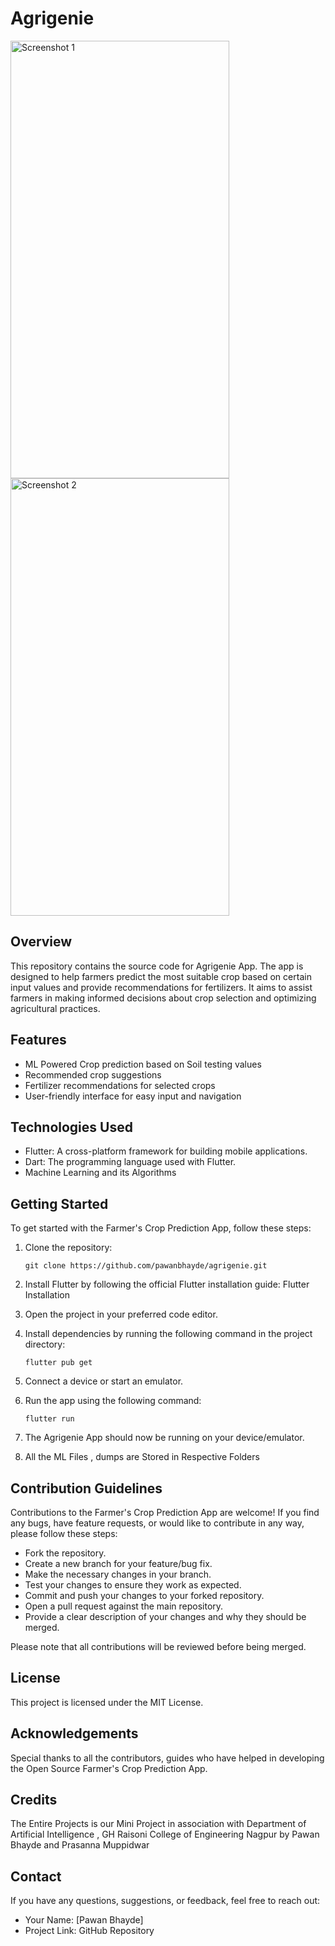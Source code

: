 # Agrigenie

<img src="https://github.com/pawanbhayde/agrigenie/assets/82137686/d5d672d1-081b-4b83-91df-810da5c6f1c4" alt="Screenshot 1" height="700" width="350">
<img src="https://github.com/pawanbhayde/agrigenie/assets/82137686/2951a0f1-a120-45e8-9005-39a1481d9845" alt="Screenshot 2" height="700" width="350">


## Overview

This repository contains the source code for Agrigenie App. The app is designed to help farmers predict the most suitable crop based on certain input values and provide recommendations for fertilizers. It aims to assist farmers in making informed decisions about crop selection and optimizing agricultural practices.

## Features

- ML Powered Crop prediction based on Soil testing values
- Recommended crop suggestions
- Fertilizer recommendations for selected crops
- User-friendly interface for easy input and navigation

## Technologies Used

- Flutter: A cross-platform framework for building mobile applications.
- Dart: The programming language used with Flutter.
- Machine Learning and its Algorithms

## Getting Started

To get started with the Farmer's Crop Prediction App, follow these steps:

1. Clone the repository:
   ```
   git clone https://github.com/pawanbhayde/agrigenie.git
   ```
2. Install Flutter by following the official Flutter installation guide: Flutter Installation

3. Open the project in your preferred code editor.

4. Install dependencies by running the following command in the project directory:
   ```
   flutter pub get
   ```
5. Connect a device or start an emulator.

6. Run the app using the following command:
   ```
   flutter run
   ```
7. The Agrigenie App should now be running on your device/emulator.
8. All the ML Files , dumps are Stored in Respective Folders

## Contribution Guidelines
Contributions to the Farmer's Crop Prediction App are welcome! If you find any bugs, have feature requests, or would like to contribute in any way, please follow these steps:

- Fork the repository.
- Create a new branch for your feature/bug fix.
- Make the necessary changes in your branch.
- Test your changes to ensure they work as expected.
- Commit and push your changes to your forked repository.
- Open a pull request against the main repository.
- Provide a clear description of your changes and why they should be merged.

Please note that all contributions will be reviewed before being merged.

## License
This project is licensed under the MIT License.

## Acknowledgements
Special thanks to all the contributors, guides who have helped in developing the Open Source Farmer's Crop Prediction App.

## Credits
The Entire Projects is our Mini Project in association with Department of Artificial Intelligence , GH Raisoni College of Engineering Nagpur by Pawan Bhayde and Prasanna Muppidwar

## Contact
If you have any questions, suggestions, or feedback, feel free to reach out:
- Your Name: [Pawan Bhayde]
- Project Link: GitHub Repository
